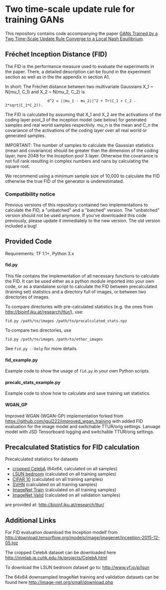 # Two time-scale update rule for training GANs

This repository contains code accompanying the paper [GANs Trained by a Two Time-Scale Update Rule
Converge to a Local Nash Equilibrium](https://arxiv.org/abs/1706.08500).

## Fréchet Inception Distance (FID)
The FID is the performance measure used to evaluate the experiments in the paper. There, a detailed description can be found
in the experiment section as well as in the the appendix in section A1.

In short:
The Fréchet distance between two multivariate Gaussians X_1 ~ N(mu_1, C_1) and X_2 ~ N(mu_2, C_2) is

                       d^2 = ||mu_1 - mu_2||^2 + Tr(C_1 + C_2 - 2*sqrt(C_1*C_2)).

The FID is calculated by assuming that X_1 and X_2 are the activations of the coding layer pool_3 of the inception model (see below) for generated samples and real world samples respectivly. mu_n is the mean and C_n the covariance of the activations of the coding layer over all real world or generated samples.

IMPORTANT: The number of samples to calculate the Gaussian statistics (mean and covariance) should be greater than the
dimension of the coding layer, here 2048 for the Inception pool 3 layer. Otherwise the covariance is not full rank resulting in complex numbers and nans by calculating the square root.

We recommend using a minimum sample size of 10,000 to calculate the FID otherwise the true FID of the generator is
underestimated.

### Compatibility notice
Previous versions of this repository contained two implementations to calculate the FID, a "unbatched" and a "batched" version.
The "unbatched" version should not be used anymore. If you've downloaded this code previously, please update it immediately to
the new version. The old version included a bug!

## Provided Code

Requirements: TF 1.1+, Python 3.x

#### fid.py
This file contains the implementation of all necessary functions to calculate the FID. It can be used either
as a python module imported into your own code, or as a standalone
script to calculate the FID between precalculated (training set) statistics and a directory full of images, or between
two directories of images.

To compare directories with pre-calculated statistics (e.g. the ones from http://bioinf.jku.at/research/ttur/), use:

    fid.py /path/to/images /path/to/precalculated_stats.npz

To compare two directories, use

    fid.py /path/to/images /path/to/other_images

See `fid.py --help` for more details.

#### fid_example.py
Example code to show the usage of `fid.py` in your own Python scripts.

#### precalc_stats_example.py
Example code to show how to calculate and save training set statistics.


#### WGAN_GP
Improved WGAN (WGAN-GP) implementation forked from https://github.com/igul222/improved_wgan_training
with added FID evaluation for the image model and switchable TTUR/orig settings. Lanuage model with
JSD Tensorboard logging and switchable TTUR/orig settings.

## Precalculated Statistics for FID calculation

Precalculated statistics for datasets
- [cropped CelebA](http://bioinf.jku.at/research/ttur/ttur_stats/fid_stats_celeba.npz) (64x64, calculated on all samples)
- [LSUN bedroom](http://bioinf.jku.at/research/ttur/ttur_stats/fid_stats_lsun_train.npz) (calculated on all training samples)
- [CIFAR 10](http://bioinf.jku.at/research/ttur/ttur_stats/fid_stats_cifar10_train.npz) (calculated on all training samples)
- [SVHN](http://bioinf.jku.at/research/ttur/ttur_stats/fid_stats_svhn_train.npz) (calculated on all training samples)
- [ImageNet Train](http://bioinf.jku.at/research/ttur/ttur_stats/fid_stats_imagenet_train.npz) (calculated on all training samples)
- [ImageNet Valid](http://bioinf.jku.at/research/ttur/ttur_stats/fid_stats_imagenet_valid.npz) (calculated on all validation samples)


are provided at: http://bioinf.jku.at/research/ttur/

## Additional Links

For FID evaluation download the Inception modelf from http://download.tensorflow.org/models/image/imagenet/inception-2015-12-05.tgz

The cropped CelebA dataset can be downloaded here http://mmlab.ie.cuhk.edu.hk/projects/CelebA.html

To download the LSUN bedroom dataset go to: http://www.yf.io/p/lsun

The 64x64 downsampled ImageNet training and validation datasets can be found here http://image-net.org/small/download.php
